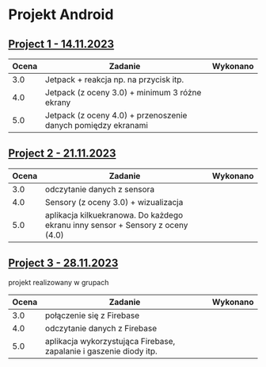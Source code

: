 # Projekt Android

## [Project 1 - 14.11.2023](https://github.com/Werydz/Projekt1)
|Ocena|Zadanie|Wykonano|
|---|---|---|
|3.0|Jetpack + reakcja np. na przycisk itp.
|4.0|Jetpack (z oceny 3.0) + minimum 3 różne ekrany
|5.0|Jetpack (z oceny 4.0) + przenoszenie danych pomiędzy ekranami

## [Project 2 - 21.11.2023](https://github.com/Werydz/Projekt2)
|Ocena|Zadanie|Wykonano|
|---|---|---|
|3.0|odczytanie danych z sensora
|4.0|Sensory (z oceny 3.0) + wizualizacja
|5.0|aplikacja kilkuekranowa. Do każdego ekranu inny sensor + Sensory z oceny (4.0)

## [Project 3 - 28.11.2023]([BrakLinku])
projekt realizowany w grupach

|Ocena|Zadanie|Wykonano|
|---|---|---|
|3.0|połączenie się z Firebase
|4.0|odczytanie danych z Firebase
|5.0|aplikacja wykorzystująca Firebase, zapalanie i gaszenie diody itp. 
